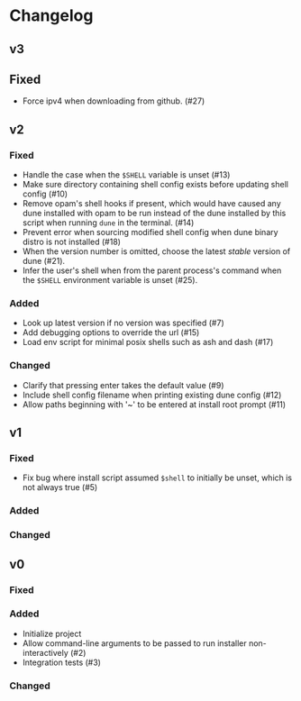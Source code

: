 # Changelog

## v3

## Fixed

- Force ipv4 when downloading from github. (#27)

## v2

### Fixed

- Handle the case when the `$SHELL` variable is unset (#13)
- Make sure directory containing shell config exists before updating shell
  config (#10)
- Remove opam's shell hooks if present, which would have caused any dune
  installed with opam to be run instead of the dune installed by this script
  when running `dune` in the terminal. (#14)
- Prevent error when sourcing modified shell config when dune binary distro is
  not installed (#18)
- When the version number is omitted, choose the latest _stable_ version of
  dune (#21).
- Infer the user's shell when from the parent process's command when the
  `$SHELL` environment variable is unset (#25).

### Added

- Look up latest version if no version was specified (#7)
- Add debugging options to override the url (#15)
- Load env script for minimal posix shells such as ash and dash (#17)

### Changed

- Clarify that pressing enter takes the default value (#9)
- Include shell config filename when printing existing dune config (#12)
- Allow paths beginning with '~' to be entered at install root prompt (#11)

## v1

### Fixed

- Fix bug where install script assumed `$shell` to initially be unset, which is
  not always true (#5)

### Added

### Changed

## v0

### Fixed

### Added

- Initialize project
- Allow command-line arguments to be passed to run installer non-interactively (#2)
- Integration tests (#3)

### Changed
